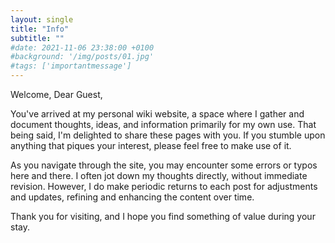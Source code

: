 ```yaml
---
layout: single
title: "Info"
subtitle: ""
#date: 2021-11-06 23:38:00 +0100
#background: '/img/posts/01.jpg'
#tags: ['importantmessage']
---
```


Welcome, Dear Guest,

You've arrived at my personal wiki website, a space where I gather and document thoughts, ideas, and information primarily for my own use. That being said, I'm delighted to share these pages with you. If you stumble upon anything that piques your interest, please feel free to make use of it.

As you navigate through the site, you may encounter some errors or typos here and there. I often jot down my thoughts directly, without immediate revision. However, I do make periodic returns to each post for adjustments and updates, refining and enhancing the content over time.

Thank you for visiting, and I hope you find something of value during your stay.
